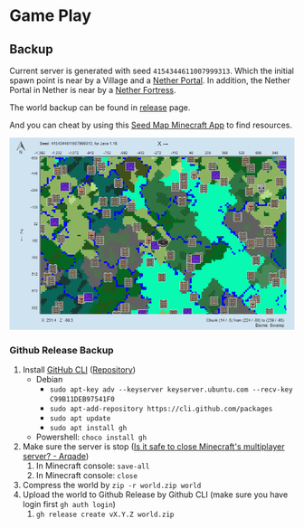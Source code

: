 # Game Play

## Backup

Current server is generated with seed `4154344611007999313`. Which the initial spawn point is near by a Village and a [Nether Portal](https://minecraft.gamepedia.com/Nether_portal). In addition, the Nether Portal in Nether is near by a [Nether Fortress](https://minecraft.gamepedia.com/Nether_Fortress).

The world backup can be found in [release](https://github.com/daviddwlee84/Minecraft/releases) page.

And you can cheat by using this [Seed Map Minecraft App](https://www.chunkbase.com/apps/seed-map#4154344611007999313) to find resources.

![overworld map](figure/map.png)

### Github Release Backup

1. Install [GitHub CLI](https://cli.github.com/) ([Repository](https://github.com/cli/cli))
   * Debian
     * `sudo apt-key adv --keyserver keyserver.ubuntu.com --recv-key C99B11DEB97541F0`
     * `sudo apt-add-repository https://cli.github.com/packages`
     * `sudo apt update`
     * `sudo apt install gh`
   * Powershell: `choco install gh`
2. Make sure the server is stop ([Is it safe to close Minecraft's multiplayer server? - Arqade](https://gaming.stackexchange.com/questions/19914/is-it-safe-to-close-minecrafts-multiplayer-server))
   1. In Minecraft console: `save-all`
   2. In Minecraft console: `close`
3. Compress the world by `zip -r world.zip world`
4. Upload the world to Github Release by Github CLI (make sure you have login first `gh auth login`)
   1. `gh release create vX.Y.Z world.zip`

